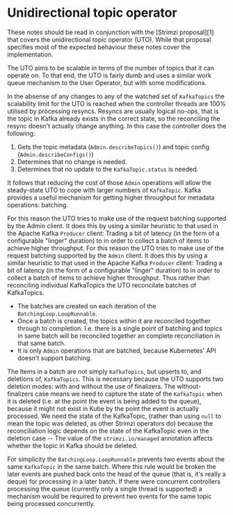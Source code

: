 # Unidirectional topic operator

These notes should be read in conjunction with the [Strimzi proposal][1] that covers the unidirectional topic operator (UTO).
While that proposal specifies most of the expected behaviour these notes cover the implementation. 

The UTO aims to be scalable in terms of the number of topics that it can operate on.
To that end, the UTO is fairly dumb and uses a similar work queue mechanism to the User Operator, but with some modifications.

In the absense of any changes to any of the watched set of `KafkaTopics` the scalability limit for the UTO is reached when
the controller threads are 100% utilised by processing resyncs. 
Resyncs are usually logical no-ops, that is the topic in Kafka already exists in the correct state, so the reconciling the resync doesn't actually change anything. 
In this case the controller does the following:

1. Gets the topic metadata (`Admin.describeTopics()`) and topic config (`Admin.describeConfigs()`)
2. Determines that no change is needed.
3. Determines that no update to the `KafkaTopic.status` is needed.

It follows that reducing the cost of those `Admin` operations will allow the steady-state UTO to cope with larger numbers of `KafkaTopic`. 
Kafka provides a useful mechanism for getting higher throughput for metadata operations: batching.

For this reason the UTO tries to make use of the request batching supported by the Admin client.
It does this by using a similar heuristic to that used in the Apache Kafka `Producer` client: Trading a bit of latency (in the form of a configurable "linger" duration) to in order to collect a batch of items to achieve higher throughput.
For this reason the UTO tries to make use of the request batching supported by the `Admin` client.
It does this by using a similar heuristic to that used in the Apache Kafka `Producer` client: Trading a bit of latency (in the form of a configurable "linger" duration) to in order to collect a batch of items to achieve higher throughput.
Thus rather than reconciling individual KafkaTopics the UTO reconcilate batches of KafkaTopics. 
* The batches are created on each iteration of the `BatchingLoop.LoopRunnable`.
* Once a batch is created, the topics within it are reconciled together through to completion.
  I.e. there is a single point of batching and topics in same batch will be reconciled together an complete reconciliation in that same batch.
* It is only `Admin` operations that are batched, because Kubernetes' API doesn't support batching.

The items in a batch are not simply `KafkaTopics`, but upserts to, and deletions of, `KafkaTopics`.
This is necessary because the UTO supports two deletion modes: with and without the use of finalizers.
The without-finalizers case means we need to capture the state of the `KafkaTopic` when it is deleted (i.e. at the point the event is being added to the queue), because it might not exist in Kube by the point the event is actually processed.
We need the state of the KafkaTopic, (rather than using `null` to mean the topic was deleted, as other Strimzi operators do) because the reconciliation logic depends on the state of the KafkaTopic even in the deletion case -- The value of the `strimzi.io/managed` annotation affects whether the topic in Kafka should be deleted.

For simplicity the `BatchingLoop.LoopRunnable` prevents two events about the same `KafkaTopic` in the same batch.
Where this rule would be broken the later events are pushed back onto the head of the queue (that is, it's really a deque) for processing in a later batch.
If there were concurrent controllers processing the queue (currently only a single thread is supported) a mechanism would be required to prevent two events for the same topic being processed concurrently.
